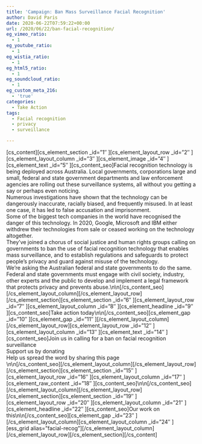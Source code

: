 ```yaml
---
title: 'Campaign: Ban Mass Surveillance Facial Recognition'
author: David Paris
date: 2020-06-22T07:59:22+00:00
url: /2020/06/22/ban-facial-recognition/
eg_vimeo_ratio:
  - 1
eg_youtube_ratio:
  - 1
eg_wistia_ratio:
  - 1
eg_html5_ratio:
  - 1
eg_soundcloud_ratio:
  - 1
eg_custom_meta_216:
  - 'true'
categories:
  - Take Action
tags:
  - Facial recognition
  - privacy
  - surveillance

---
```

\[cs\_content\]\[cs\_element\_section \_id=&#8221;1&#8243; \]\[cs\_element\_layout\_row \_id=&#8221;2&#8243; \]\[cs\_element\_layout\_column \_id=&#8221;3&#8243; \]\[cs\_element\_image \_id=&#8221;4&#8243; \]\[cs\_element\_text \_id=&#8221;5&#8243; \][cs\_content\_seo]Facial recognition technology is being deployed across Australia. Local governments, corporations large and small, federal and state government departments and law enforcement agencies are rolling out these surveillance systems, all without you getting a say or perhaps even noticing.  
Numerous investigations have shown that the technology can be dangerously inaccurate, racially biased, and frequently misused. In at least one case, it has led to false accusation and imprisonment.  
Some of the biggest tech companies in the world have recognised the danger of this technology. In 2020, Google, Microsoft and IBM either withdrew their technologies from sale or ceased working on the technology altogether.  
They&rsquo;ve joined a chorus of social justice and human rights groups calling on governments to ban the use of facial recognition technology that enables mass surveillance, and to establish regulations and safeguards to protect people&rsquo;s privacy and guard against misuse of the technology.  
We&rsquo;re asking the Australian federal and state governments to do the same.  
Federal and state governments must engage with civil society, industry, other experts and the public to develop and implement a legal framework that protects privacy and prevents abuse.\n\n\[/cs\_content\_seo\]\[/cs\_element\_layout\_column\]\[/cs\_element\_layout\_row\]\[/cs\_element\_section\]\[cs\_element\_section \_id=&#8221;6&#8243; \]\[cs\_element\_layout\_row \_id=&#8221;7&#8243; \]\[cs\_element\_layout\_column \_id=&#8221;8&#8243; \]\[cs\_element\_headline \_id=&#8221;9&#8243; \]\[cs\_content\_seo]Take action today\n\n[/cs\_content\_seo\]\[cs\_element\_gap \_id=&#8221;10&#8243; \]\[cs\_element\_gap \_id=&#8221;11&#8243; \]\[/cs\_element\_layout\_column\]\[/cs\_element\_layout\_row\]\[cs\_element\_layout\_row \_id=&#8221;12&#8243; \]\[cs\_element\_layout\_column \_id=&#8221;13&#8243; \]\[cs\_element\_text \_id=&#8221;14&#8243; \][cs\_content_seo]Join us in calling for a ban on facial recognition surveillance  
Support us by donating  
Help us spread the word by sharing this page  
\n\n\[/cs\_content\_seo\]\[/cs\_element\_layout\_column\]\[/cs\_element\_layout\_row\]\[/cs\_element\_section\]\[cs\_element\_section \_id=&#8221;15&#8243; \]\[cs\_element\_layout\_row \_id=&#8221;16&#8243; \]\[cs\_element\_layout\_column \_id=&#8221;17&#8243; \]\[cs\_element\_raw\_content \_id=&#8221;18&#8243; \]\[cs\_content\_seo]\n\n[/cs\_content\_seo\]\[/cs\_element\_layout\_column\]\[/cs\_element\_layout\_row\]\[/cs\_element\_section\]\[cs\_element\_section \_id=&#8221;19&#8243; \]\[cs\_element\_layout\_row \_id=&#8221;20&#8243; \]\[cs\_element\_layout\_column \_id=&#8221;21&#8243; \]\[cs\_element\_headline \_id=&#8221;22&#8243; \]\[cs\_content\_seo]Our work on this\n\n[/cs\_content\_seo\]\[cs\_element\_gap \_id=&#8221;23&#8243; \]\[/cs\_element\_layout\_column\]\[cs\_element\_layout\_column \_id=&#8221;24&#8243; \]\[ess\_grid alias=&#8221;facial-recog&#8221;\]\[/cs\_element\_layout\_column\]\[/cs\_element\_layout\_row\]\[/cs\_element\_section\][/cs_content]